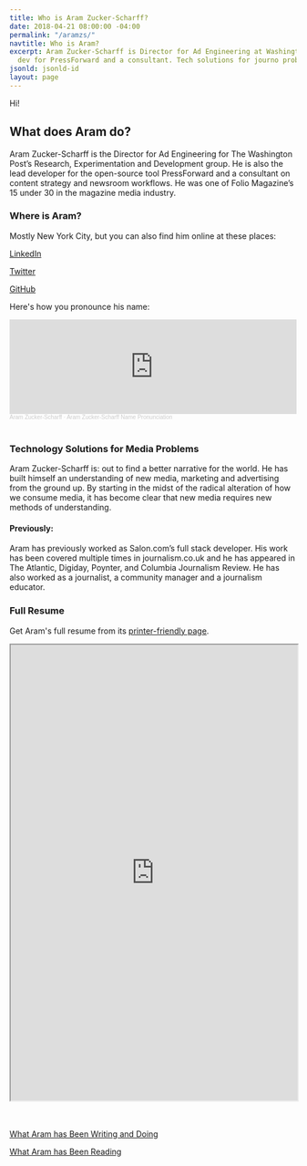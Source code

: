 ```yaml
---
title: Who is Aram Zucker-Scharff?
date: 2018-04-21 08:00:00 -04:00
permalink: "/aramzs/"
navtitle: Who is Aram?
excerpt: Aram Zucker-Scharff is Director for Ad Engineering at Washington Post, lead
  dev for PressForward and a consultant. Tech solutions for journo problems.
jsonld: jsonld-id
layout: page
---
```


Hi!

## What does Aram do?

Aram Zucker-Scharff is the Director for Ad Engineering for The Washington Post’s Research, Experimentation and Development group. He is also the lead developer for the open-source tool PressForward and a consultant on content strategy and newsroom workflows. He was one of Folio Magazine’s 15 under 30 in the magazine media industry.

### Where is Aram?

Mostly New York City, but you can also find him online at these places:

[LinkedIn](http://bit.ly/aramzs)

[Twitter](http://twitter.com/chronotope)

[GitHub](http://github.com/AramZS)

Here's how you pronounce his name: 

<iframe width="100%" height="166" scrolling="no" frameborder="no" allow="autoplay" src="https://w.soundcloud.com/player/?url=https%3A//api.soundcloud.com/tracks/651719039&color=%23ff5500&auto_play=false&hide_related=false&show_comments=true&show_user=true&show_reposts=false&show_teaser=true"></iframe><div style="font-size: 10px; color: #cccccc;line-break: anywhere;word-break: normal;overflow: hidden;white-space: nowrap;text-overflow: ellipsis; font-family: Interstate,Lucida Grande,Lucida Sans Unicode,Lucida Sans,Garuda,Verdana,Tahoma,sans-serif;font-weight: 100;"><a href="https://soundcloud.com/aramzs" title="Aram Zucker-Scharff" target="_blank" style="color: #cccccc; text-decoration: none;">Aram Zucker-Scharff</a> · <a href="https://soundcloud.com/aramzs/aram-name" title="Aram Zucker-Scharff Name Pronunciation" target="_blank" style="color: #cccccc; text-decoration: none;">Aram Zucker-Scharff Name Pronunciation</a></div> <br />

### Technology Solutions for Media Problems

Aram Zucker-Scharff is: out to find a better narrative for the world. He has built himself an understanding of new media, marketing and advertising from the ground up. By starting in the midst of the radical alteration of how we consume media, it has become clear that new media requires new methods of understanding.

#### Previously:

Aram has previously worked as Salon.com’s full stack developer. His work has been covered multiple times in journalism.co.uk and he has appeared in The Atlantic, Digiday, Poynter, and Columbia Journalism Review. He has also worked as a journalist, a community manager and a journalism educator.

### Full Resume

Get Aram's full resume from its [printer-friendly page](https://aramzs.github.io/resume/).
<iframe src="https://aramzs.github.io/resume/" width="100%" height="800px"></iframe>

<br /> <br />
[What Aram has Been Writing and Doing](http://aramzs.me)

[What Aram has Been Reading](http://chronoto.pe)
